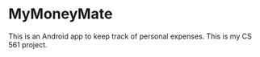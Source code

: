 MyMoneyMate
===========

This is an Android app to keep track of personal expenses. This is my CS 561 project.
